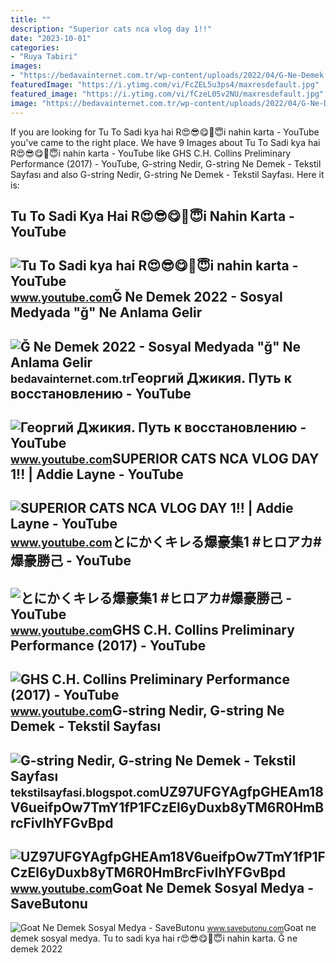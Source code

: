 ```yaml
---
title: ""
description: "Superior cats nca vlog day 1!!"
date: "2023-10-01"
categories:
- "Ruya Tabiri"
images:
- "https://bedavainternet.com.tr/wp-content/uploads/2022/04/G-Ne-Demek.jpg"
featuredImage: "https://i.ytimg.com/vi/FcZEL5u3ps4/maxresdefault.jpg"
featured_image: "https://i.ytimg.com/vi/fCzeL05v2NU/maxresdefault.jpg"
image: "https://bedavainternet.com.tr/wp-content/uploads/2022/04/G-Ne-Demek.jpg"
---
```


If you are looking for Tu To Sadi kya hai R😍😎😋🤩😇i nahin karta - YouTube you've came to the right place. We have 9 Images about Tu To Sadi kya hai R😍😎😋🤩😇i nahin karta - YouTube like GHS C.H. Collins Preliminary Performance (2017) - YouTube, G-string Nedir, G-string Ne Demek - Tekstil Sayfası and also G-string Nedir, G-string Ne Demek - Tekstil Sayfası. Here it is:

Tu To Sadi Kya Hai R😍😎😋🤩😇i Nahin Karta - YouTube
------------------------------------------------

 ![Tu To Sadi kya hai R😍😎😋🤩😇i nahin karta - YouTube](https://i.ytimg.com/vi/D2_FCZEl71U/maxresdefault.jpg) <small>www.youtube.com</small>Ğ Ne Demek 2022 - Sosyal Medyada "ğ" Ne Anlama Gelir
----------------------------------------------------

 ![Ğ Ne Demek 2022 - Sosyal Medyada "ğ" Ne Anlama Gelir](https://bedavainternet.com.tr/wp-content/uploads/2022/04/G-Ne-Demek.jpg) <small>bedavainternet.com.tr</small>Георгий Джикия. Путь к восстановлению - YouTube
-----------------------------------------------

 ![Георгий Джикия. Путь к восстановлению - YouTube](https://i.ytimg.com/vi/fCzeL05v2NU/maxresdefault.jpg) <small>www.youtube.com</small>SUPERIOR CATS NCA VLOG DAY 1!! | Addie Layne - YouTube
------------------------------------------------------

 ![SUPERIOR CATS NCA VLOG DAY 1!! | Addie Layne - YouTube](https://i.ytimg.com/vi/FcZEL5u3ps4/maxresdefault.jpg) <small>www.youtube.com</small>とにかくキレる爆豪集1 #ヒロアカ#爆豪勝己 - YouTube
--------------------------------

 ![とにかくキレる爆豪集1 #ヒロアカ#爆豪勝己 - YouTube](https://i.ytimg.com/vi/r17xnZDizfs/maxres2.jpg?sqp=-oaymwEoCIAKENAF8quKqQMcGADwAQH4AZQDgALQBYoCDAgAEAEYZSBZKFMwDw==&rs=AOn4CLCwHQkKE8FcZEl-AQqHipJPNqEtZw) <small>www.youtube.com</small>GHS C.H. Collins Preliminary Performance (2017) - YouTube
---------------------------------------------------------

 ![GHS C.H. Collins Preliminary Performance (2017) - YouTube](https://i.ytimg.com/vi/A0fCZeL1sds/maxresdefault.jpg) <small>www.youtube.com</small>G-string Nedir, G-string Ne Demek - Tekstil Sayfası
---------------------------------------------------

 ![G-string Nedir, G-string Ne Demek - Tekstil Sayfası](https://blogger.googleusercontent.com/img/b/R29vZ2xl/AVvXsEh8bEIhANUNkol7QQ_tdQJZuo5Q8SbX5UNloti0Eoe1ayIFp-K3weK2k2HoFdCLgAQqwMvMFy6WS80gtYE9mxsAjEUbkgQBTgxC3LNCTYMJgGXWScCyTXuyYZ8l1iKkKXznpON4dOMIifWKuXvtHq607k_HpYbpXqY4Hv14RCxGi6OsGG1WwYpZbByaAg/s1399/g-string-nedir.jpg) <small>tekstilsayfasi.blogspot.com</small>UZ97UFGYAgfpGHEAm18V6ueifpOw7TmY1fP1FCzEl6yDuxb8yTM6R0HmBrcFivIhYFGvBpd
-----------------------------------------------------------------------

 ![UZ97UFGYAgfpGHEAm18V6ueifpOw7TmY1fP1FCzEl6yDuxb8yTM6R0HmBrcFivIhYFGvBpd](https://yt3.googleusercontent.com/UZ97UFGYAgfpGHEAm18V6ueifpOw7TmY1fP1FCzEl6yDuxb8yTM6R0HmBrcFivIhYFGvBpddOsA=s900-c-k-c0x00ffffff-no-rj) <small>www.youtube.com</small>Goat Ne Demek Sosyal Medya - SaveButonu
---------------------------------------

 ![Goat Ne Demek Sosyal Medya - SaveButonu](https://www.savebutonu.com/wp-content/uploads/2022/01/GOAT-NE-DEMEK.jpg) <small>www.savebutonu.com</small>Goat ne demek sosyal medya. Tu to sadi kya hai r😍😎😋🤩😇i nahin karta. Ğ ne demek 2022
